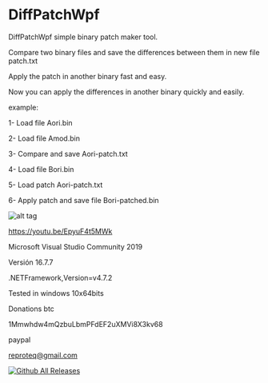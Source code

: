 # DiffPatchWpf

DiffPatchWpf  simple binary patch maker tool.
 
Compare two binary files and save the differences between them in new file patch.txt


Apply the patch in another binary fast and easy.


Now you can apply the differences in another binary quickly and easily.


example:
 
 
1- Load file Aori.bin

2- Load file Amod.bin

3- Compare and save Aori-patch.txt

4- Load file Bori.bin

5- Load patch Aori-patch.txt

6- Apply patch and save file Bori-patched.bin





![alt tag](https://github.com/reproteq/DiffPatchWpf/blob/main/DiffPatchWpf-screenshoot.png) 




https://youtu.be/EpyuF4t5MWk

Microsoft Visual Studio Community 2019

Versión 16.7.7

.NETFramework,Version=v4.7.2

Tested in windows 10x64bits




Donations btc

1Mmwhdw4mQzbuLbmPFdEF2uXMVi8X3kv68

paypal 

reproteq@gmail.com



[![Github All Releases](https://img.shields.io/github/downloads/reproteq/DiffPatchWpf/total.svg)]()
